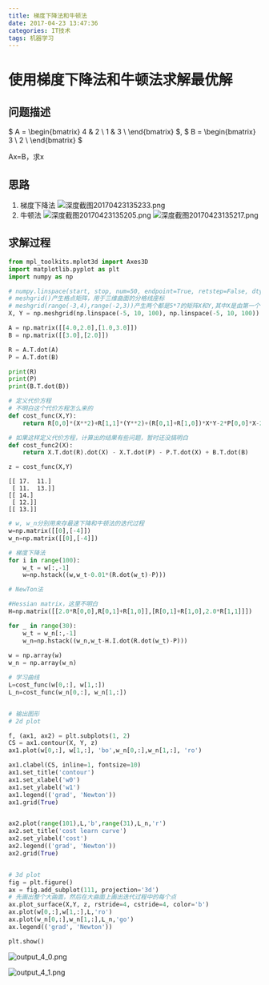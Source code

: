 ```yaml
---
title: 梯度下降法和牛顿法
date: 2017-04-23 13:47:36
categories: IT技术
tags: 机器学习
---
```

# 使用梯度下降法和牛顿法求解最优解

## 问题描述

$ A = \begin{bmatrix} 4 & 2 \\ 1 & 3 \\ \end{bmatrix} $,
$ B = \begin{bmatrix} 3 \\ 2 \\ \end{bmatrix} $

Ax=B，求x

## 思路
1. 梯度下降法
![深度截图20170423135233.png](http://upload-images.jianshu.io/upload_images/1713353-910f02e76c5eee83.png?imageMogr2/auto-orient/strip%7CimageView2/2/w/1240)
2. 牛顿法
![深度截图20170423135205.png](http://upload-images.jianshu.io/upload_images/1713353-81780540ee2f7ac6.png?imageMogr2/auto-orient/strip%7CimageView2/2/w/1240)
![深度截图20170423135217.png](http://upload-images.jianshu.io/upload_images/1713353-3dd7e16d374e482c.png?imageMogr2/auto-orient/strip%7CimageView2/2/w/1240)

## 求解过程
```python
from mpl_toolkits.mplot3d import Axes3D
import matplotlib.pyplot as plt
import numpy as np

# numpy.linspace(start, stop, num=50, endpoint=True, retstep=False, dtype=None)创建num个start～stop之间的等差数列
# meshgrid()产生格点矩阵，用于三维曲面的分格线座标
# meshgrid(range(-3,4),range(-2,3))产生两个都是5*7的矩阵X和Y,其中X是由第一个行向量产生，Y是由第二个行向量产生
X, Y = np.meshgrid(np.linspace(-5, 10, 100), np.linspace(-5, 10, 100))

A = np.matrix([[4.0,2.0],[1.0,3.0]])
B = np.matrix([[3.0],[2.0]])

R = A.T.dot(A)
P = A.T.dot(B)

print(R)
print(P)
print(B.T.dot(B))

# 定义代价方程
# 不明白这个代价方程怎么来的
def cost_func(X,Y):
    return R[0,0]*(X**2)+R[1,1]*(Y**2)+(R[0,1]+R[1,0])*X*Y-2*P[0,0]*X-2*P[1,0]*Y

# 如果这样定义代价方程，计算出的结果有些问题，暂时还没搞明白
def cost_func2(X):
    return X.T.dot(R).dot(X) - X.T.dot(P) - P.T.dot(X) + B.T.dot(B)

z = cost_func(X,Y)
```

    [[ 17.  11.]
     [ 11.  13.]]
    [[ 14.]
     [ 12.]]
    [[ 13.]]



```python
# w, w_n分别用来存最速下降和牛顿法的迭代过程
w=np.matrix([[0],[-4]])
w_n=np.matrix([[0],[-4]])

# 梯度下降法
for i in range(100):
    w_t = w[:,-1]
    w=np.hstack((w,w_t-0.01*(R.dot(w_t)-P)))

# NewTon法 

#Hessian matrix，这里不明白    
H=np.matrix([[2.0*R[0,0],R[0,1]+R[1,0]],[R[0,1]+R[1,0],2.0*R[1,1]]])

for _ in range(30):
    w_t = w_n[:,-1]
    w_n=np.hstack((w_n,w_t-H.I.dot(R.dot(w_t)-P)))
    
w = np.array(w)
w_n = np.array(w_n)

# 学习曲线
L=cost_func(w[0,:], w[1,:])
L_n=cost_func(w_n[0,:], w_n[1,:])


# 输出图形
# 2d plot

f, (ax1, ax2) = plt.subplots(1, 2)
CS = ax1.contour(X, Y, z)
ax1.plot(w[0,:], w[1,:], 'bo',w_n[0,:],w_n[1,:], 'ro')

ax1.clabel(CS, inline=1, fontsize=10)
ax1.set_title('contour')
ax1.set_xlabel('w0')
ax1.set_ylabel('w1')
ax1.legend(('grad', 'Newton'))
ax1.grid(True)


ax2.plot(range(101),L,'b',range(31),L_n,'r')
ax2.set_title('cost learn curve')
ax2.set_ylabel('cost')
ax2.legend(('grad', 'Newton'))
ax2.grid(True)


# 3d plot
fig = plt.figure()
ax = fig.add_subplot(111, projection='3d')
# 先画出整个大曲面，然后在大曲面上画出迭代过程中的每个点
ax.plot_surface(X,Y, z, rstride=4, cstride=4, color='b')
ax.plot(w[0,:],w[1,:],L,'ro')
ax.plot(w_n[0,:],w_n[1,:],L_n,'go')
ax.legend(('grad', 'Newton'))

plt.show()
```


![output_4_0.png](http://upload-images.jianshu.io/upload_images/1713353-afbffbcccc495767.png?imageMogr2/auto-orient/strip%7CimageView2/2/w/1240)


![output_4_1.png](http://upload-images.jianshu.io/upload_images/1713353-dd048c7e0fa8030f.png?imageMogr2/auto-orient/strip%7CimageView2/2/w/1240)